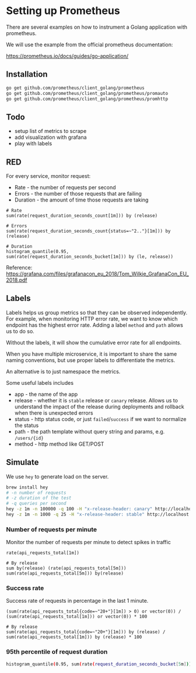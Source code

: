 # Setting up Prometheus


There are several examples on how to instrument a Golang application with prometheus.

We will use the example from the official prometheus documentation:

https://prometheus.io/docs/guides/go-application/



## Installation

```bash
go get github.com/prometheus/client_golang/prometheus
go get github.com/prometheus/client_golang/prometheus/promauto
go get github.com/prometheus/client_golang/prometheus/promhttp
```

## Todo

- setup list of metrics to scrape
- add visualization with grafana
- play with labels

## RED

For every service, monitor request:
- Rate - the number of requests per second
- Errors - the number of those requests that are failing
- Duration - the amount of time those requests are taking

```promql
# Rate
sum(rate(request_duration_seconds_count[1m])) by (release)

# Errors
sum(rate(request_duration_seconds_count{status=~"2.."}[1m])) by (release)

# Duration
histogram_quantile(0.95, sum(rate(request_duration_seconds_bucket[1m])) by (le, release))
```

Reference: https://grafana.com/files/grafanacon_eu_2018/Tom_Wilkie_GrafanaCon_EU_2018.pdf

## Labels

Labels helps us group metrics so that they can be observed independently. For example, when monitoring HTTP error rate, we want to know which endpoint has the highest error rate. Adding a label `method` and `path` allows us to do so.

Without the labels, it will show the cumulative error rate for all endpoints.

When you have multiple microservice, it is important to share the same naming conventions, but use proper labels to differentiate the metrics.

An alternative is to just namespace the metrics.


Some useful labels includes
- app - the name of the app
- release - whether it is `stable` release or `canary` release. Allows us to understand the impact of the release during deployments and rollback when there is unexpected errors
- status - http status code, or just `failed`/`success` if we want to normalize the status
- path - the path template without query string and params, e.g. `/users/{id}`
- method - http method like GET/POST


## Simulate


We use `hey` to generate load on the server.

```bash
brew install hey
# -n number of requests
# -z duration of the test
# -q queries per second
hey -z 1m -n 100000 -q 100 -H "x-release-header: canary" http://localhost:8000/
hey -z 1m -n 1000 -q 25 -H "x-release-header: stable" http://localhost:8000/
```

### Number of requests per minute

Monitor the number of requests per minute to detect spikes in traffic

```promql
rate(api_requests_total[1m])

# By release
sum by(release) (rate(api_requests_total[5m]))
sum(rate(api_requests_total[5m])) by(release)
```

### Success rate

Success rate of requests in percentage in the last 1 minute.

```promql
(sum(rate(api_requests_total{code=~"20+"}[1m]) > 0) or vector(0)) / (sum(rate(api_requests_total[1m])) or vector(0)) * 100

# By release
sum(rate(api_requests_total{code=~"20+"}[1m])) by (release) / sum(rate(api_requests_total[1m])) by (release) * 100
```


### 95th percentile of request duration

```bash
histogram_quantile(0.95, sum(rate(request_duration_seconds_bucket[5m])) by (path))
```
